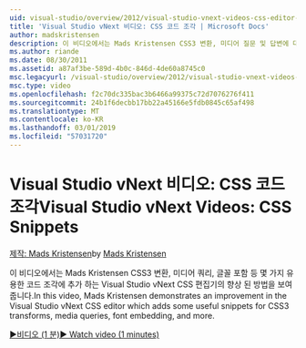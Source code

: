 ```yaml
---
uid: visual-studio/overview/2012/visual-studio-vnext-videos-css-editor-snippets
title: 'Visual Studio vNext 비디오: CSS 코드 조각 | Microsoft Docs'
author: madskristensen
description: 이 비디오에서는 Mads Kristensen CSS3 변환, 미디어 질문 및 답변에 대 한 몇 가지 유용한 코드 조각에 추가 하는 Visual Studio vNext CSS 편집기의 향상 된 방법을 보여 줍니다...
ms.author: riande
ms.date: 08/30/2011
ms.assetid: a87af3be-589d-4b0c-846d-4de60a8745c0
msc.legacyurl: /visual-studio/overview/2012/visual-studio-vnext-videos-css-editor-snippets
msc.type: video
ms.openlocfilehash: f2c70dc335bac3b6466a99375c72d7076276f411
ms.sourcegitcommit: 24b1f6decbb17bb22a45166e5fdb0845c65af498
ms.translationtype: MT
ms.contentlocale: ko-KR
ms.lasthandoff: 03/01/2019
ms.locfileid: "57031720"
---
```

<a name="visual-studio-vnext-videos-css-snippets"></a><span data-ttu-id="96277-103">Visual Studio vNext 비디오: CSS 코드 조각</span><span class="sxs-lookup"><span data-stu-id="96277-103">Visual Studio vNext Videos: CSS Snippets</span></span>
====================
<span data-ttu-id="96277-104">[제작: Mads Kristensen](https://github.com/madskristensen)</span><span class="sxs-lookup"><span data-stu-id="96277-104">by [Mads Kristensen](https://github.com/madskristensen)</span></span>

<span data-ttu-id="96277-105">이 비디오에서는 Mads Kristensen CSS3 변환, 미디어 쿼리, 글꼴 포함 등 몇 가지 유용한 코드 조각에 추가 하는 Visual Studio vNext CSS 편집기의 향상 된 방법을 보여 줍니다.</span><span class="sxs-lookup"><span data-stu-id="96277-105">In this video, Mads Kristensen demonstrates an improvement in the Visual Studio vNext CSS editor which adds some useful snippets for CSS3 transforms, media queries, font embedding, and more.</span></span>

[<span data-ttu-id="96277-106">&#9654;비디오 (1 분)</span><span class="sxs-lookup"><span data-stu-id="96277-106">&#9654; Watch video (1 minutes)</span></span>](https://channel9.msdn.com/Blogs/ASP-NET-Site-Videos/visual-studio-vnext-videos-css-editor-snippets)
